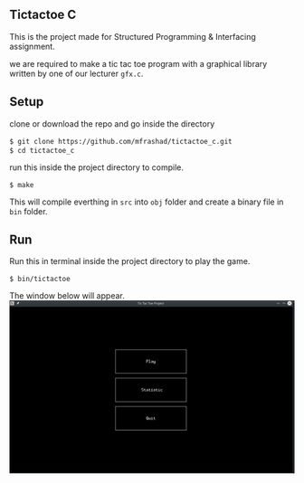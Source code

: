 ## Tictactoe C
This is the project made for Structured Programming & Interfacing assignment.

we are required to make a tic tac toe program with a graphical library written by one of our lecturer `gfx.c`.

## Setup

clone or download the repo and go inside the directory
```
$ git clone https://github.com/mfrashad/tictactoe_c.git
$ cd tictactoe_c
```
run this inside the project directory to compile.
```
$ make
```
This will compile everthing in `src` into `obj` folder and create a binary file in `bin` folder.

## Run
Run this in terminal inside the project directory to play the game.
```
$ bin/tictactoe
```
The window below will appear.
![alt text](https://github.com/mfrashad/tictactoe_c/raw/master//thumbnail.png "Gameplay Images")

